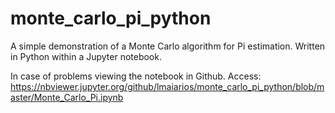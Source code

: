 # monte_carlo_pi_python
A simple demonstration of a Monte Carlo algorithm for Pi estimation. Written in Python within a Jupyter notebook.

In case of problems viewing the notebook in Github. Access:
https://nbviewer.jupyter.org/github/lmaiarios/monte_carlo_pi_python/blob/master/Monte_Carlo_Pi.ipynb
